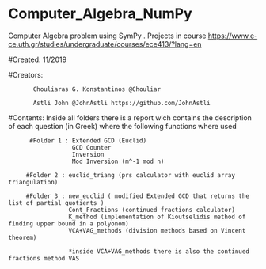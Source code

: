 # Computer_Algebra_NumPy
Computer Algebra problem using SymPy . Projects in course https://www.e-ce.uth.gr/studies/undergraduate/courses/ece413/?lang=en

#Created: 11/2019

#Creators: 

           Chouliaras G. Konstantinos @Chouliar 

           Astli John @JohnAstli https://github.com/JohnAstli
          
          
#Contents: Inside all folders there is a report wich contains the description of each question (in Greek) where the following functions where used 

          #Folder 1 : Extended GCD (Euclid)
                      GCD Counter
                      Inversion 
                      Mod Inversion (m^-1 mod n)
         
         #Folder 2 : euclid_triang (prs calculator with euclid array triangulation)
         
         #Folder 3 : new_euclid ( modified Extended GCD that returns the list of partial quotients )
                     Cont_Fractions (continued fractions calculator)
                     K_method (implementation of Kioutselidis method of finding upper bound in a polyonom)
                     VCA+VAG_methods (division methods based on Vincent theorem)
                     
                     *inside VCA+VAG_methods there is also the continued fractions method VAS 
                     
                     
